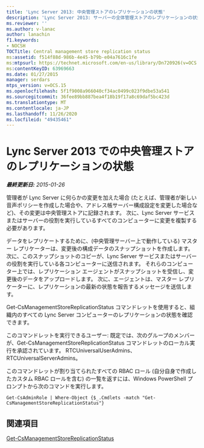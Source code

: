 ```yaml
---
title: 'Lync Server 2013: 中央管理ストアのレプリケーションの状態'
description: 'Lync Server 2013: サーバーの全体管理ストアのレプリケーションの状態。'
ms.reviewer: ''
ms.author: v-lanac
author: lanachin
f1.keywords:
- NOCSH
TOCTitle: Central management store replication status
ms:assetid: f514f88d-986b-4e45-b79b-e04a7616c1fe
ms:mtpsurl: https://technet.microsoft.com/en-us/library/Dn720926(v=OCS.15)
ms:contentKeyID: 63969663
ms.date: 01/27/2015
manager: serdars
mtps_version: v=OCS.15
ms.openlocfilehash: 5f1f9008a966040cf34ac0499c023f9dbe53a541
ms.sourcegitcommit: 36fee89bb887bea4f18b19f17a8c69daf5bc423d
ms.translationtype: MT
ms.contentlocale: ja-JP
ms.lasthandoff: 11/26/2020
ms.locfileid: "49435461"
---
```

# <a name="central-management-store-replication-status-in-lync-server-2013"></a>Lync Server 2013 での中央管理ストアのレプリケーションの状態

<div data-xmlns="http://www.w3.org/1999/xhtml">

<div class="topic" data-xmlns="http://www.w3.org/1999/xhtml" data-msxsl="urn:schemas-microsoft-com:xslt" data-cs="https://msdn.microsoft.com/">

<div data-asp="https://msdn2.microsoft.com/asp">



</div>

<div id="mainSection">

<div id="mainBody">

<span> </span>

_**最終更新日:** 2015-01-26_

管理者が Lync Server に何らかの変更を加えた場合 (たとえば、管理者が新しい音声ポリシーを作成した場合や、アドレス帳サーバー構成設定を変更した場合など)、その変更は中央管理ストアに記録されます。 次に、Lync Server サービスまたはサーバーの役割を実行しているすべてのコンピューターに変更を複製する必要があります。

データをレプリケートするために、(中央管理サーバー上で動作している) マスター レプリケーターは、変更後の構成データのスナップショットを作成します。 次に、このスナップショットのコピーが、Lync Server サービスまたはサーバーの役割を実行している各コンピューターに送信されます。 それらのコンピューター上では、レプリケーション エージェントがスナップショットを受信し、変更後のデータをアップロードします。 次に、エージェントは、マスター レプリケーターに、レプリケーションの最新の状態を報告するメッセージを送信します。

Get-CsManagementStoreReplicationStatus コマンドレットを使用すると、組織内のすべての Lync Server コンピューターのレプリケーションの状態を確認できます。

このコマンドレットを実行できるユーザー: 既定では、次のグループのメンバーが、Get-CsManagementStoreReplicationStatus  コマンドレットのローカル実行を承認されています。 RTCUniversalUserAdmins、RTCUniversalServerAdmins。

このコマンドレットが割り当てられたすべての RBAC ロール (自分自身で作成したカスタム RBAC ロールを含む) の一覧を返すには、Windows PowerShell プロンプトから次のコマンドを実行します。

    Get-CsAdminRole | Where-Object {$_.Cmdlets -match "Get-CsManagementStoreReplicationStatus"}

<div>

## <a name="see-also"></a>関連項目


[Get-CsManagementStoreReplicationStatus](https://docs.microsoft.com/powershell/module/skype/Get-CsManagementStoreReplicationStatus)  
  

</div>

</div>

<span> </span>

</div>

</div>

</div>

